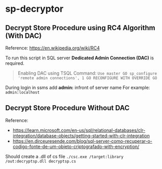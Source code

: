 # sp-decryptor

## Decrypt Store Procedure using RC4 Algorithm (With DAC)

Reference: https://en.wikipedia.org/wiki/RC4

To run this script in SQL server **Dedicated Admin Connection (DAC)** is required.

> Enabling DAC using TSQL Command:
`Use master
GO
sp_configure 'remote admin connections', 1
GO
RECONFIGURE WITH OVERRIDE
GO`

During login in ssms 
add **admin:** infront of server name
For example: `admin:localhost`

## Decrypt Store Procedure Without DAC

Reference: 

- https://learn.microsoft.com/en-us/sql/relational-databases/clr-integration/database-objects/getting-started-with-clr-integration
- https://en.dirceuresende.com/blog/sql-server-como-recuperar-o-codigo-fonte-de-um-objeto-criptografado-with-encryption/


Should create a .dll  of cs file
`./csc.exe /target:library /out:decryptsp.dll decryptsp.cs`


